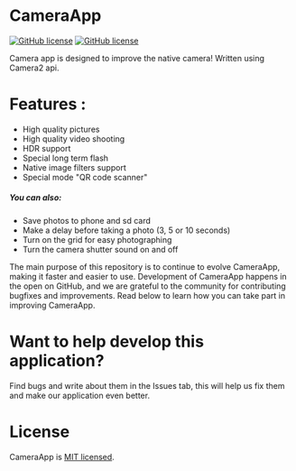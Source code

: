 # CameraApp

[![GitHub license](https://img.shields.io/badge/license-MIT-blue.svg)](https://github.com/facebook/react/blob/master/LICENSE) [![GitHub license](https://img.shields.io/badge/Android%20API-22%2B-brightgreen.svg)](https://developer.android.com/preview)

Camera app is designed to improve the native camera! Written using Camera2 api.

# Features :

  - High quality pictures
  - High quality video shooting
  - HDR support
  - Special long term flash
  - Native image filters support
  - Special mode "QR code scanner"

##### You can also:
  - Save photos to phone and sd card
  - Make a delay before taking a photo (3, 5 or 10 seconds)
  - Turn on the grid for easy photographing
  - Turn the camera shutter sound on and off

The main purpose of this repository is to continue to evolve CameraApp, making it faster and easier to use. Development of CameraApp happens in the open on GitHub, and we are grateful to the community for contributing bugfixes and improvements. Read below to learn how you can take part in improving CameraApp.

# Want to help develop this application? 
Find bugs and write about them in the Issues tab, this will help us fix them and make our application even better.

# License

CameraApp is [MIT licensed](./LICENSE).
